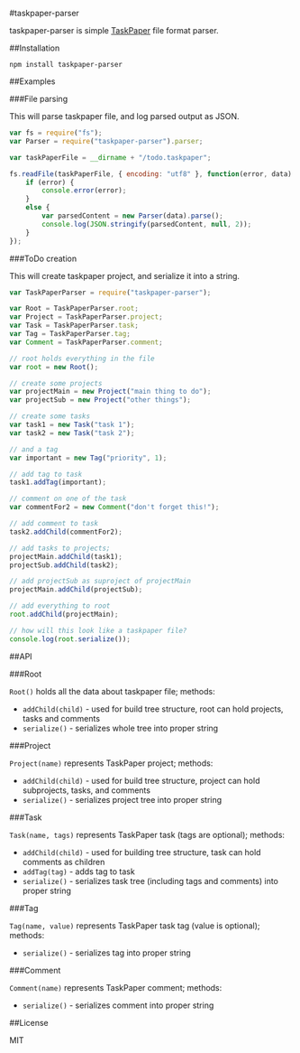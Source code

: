 #taskpaper-parser

taskpaper-parser is simple [TaskPaper](http://www.hogbaysoftware.com/products/taskpaper) file format parser.

##Installation

	npm install taskpaper-parser

##Examples

###File parsing

This will parse taskpaper file, and log parsed output as JSON.

```js
var fs = require("fs");
var Parser = require("taskpaper-parser").parser;

var taskPaperFile = __dirname + "/todo.taskpaper";

fs.readFile(taskPaperFile, { encoding: "utf8" }, function(error, data) {
	if (error) {
		console.error(error);
	}
	else {
		var parsedContent = new Parser(data).parse();
		console.log(JSON.stringify(parsedContent, null, 2));
	}
});

```

###ToDo creation

This will create taskpaper project, and serialize it into a string.

```js
var TaskPaperParser = require("taskpaper-parser");

var Root = TaskPaperParser.root;
var Project = TaskPaperParser.project;
var Task = TaskPaperParser.task;
var Tag = TaskPaperParser.tag;
var Comment = TaskPaperParser.comment;

// root holds everything in the file
var root = new Root();

// create some projects
var projectMain = new Project("main thing to do");
var projectSub = new Project("other things");

// create some tasks
var task1 = new Task("task 1");
var task2 = new Task("task 2");

// and a tag
var important = new Tag("priority", 1);

// add tag to task
task1.addTag(important);

// comment on one of the task
var commentFor2 = new Comment("don't forget this!");

// add comment to task
task2.addChild(commentFor2);

// add tasks to projects;
projectMain.addChild(task1);
projectSub.addChild(task2);

// add projectSub as suproject of projectMain
projectMain.addChild(projectSub);

// add everything to root
root.addChild(projectMain);

// how will this look like a taskpaper file?
console.log(root.serialize());
```

##API

###Root

`Root()` holds all the data about taskpaper file; methods:

- `addChild(child)` - used for build tree structure, root can hold projects, tasks and comments
- `serialize()` - serializes whole tree into proper string

###Project

`Project(name)` represents TaskPaper project; methods:

- `addChild(child)` - used for build tree structure, project can hold subprojects, tasks, and comments
- `serialize()` - serializes project tree into proper string

###Task

`Task(name, tags)` represents TaskPaper task (tags are optional); methods:

- `addChild(child)` - used for building tree structure, task can hold comments as children
- `addTag(tag)` - adds tag to task
- `serialize()` - serializes task tree (including tags and comments) into proper string

###Tag

`Tag(name, value)` represents TaskPaper task tag (value is optional); methods:

- `serialize()` - serializes tag into proper string

###Comment

`Comment(name)` represents TaskPaper comment; methods:

- `serialize()` - serializes comment into proper string

##License

MIT
